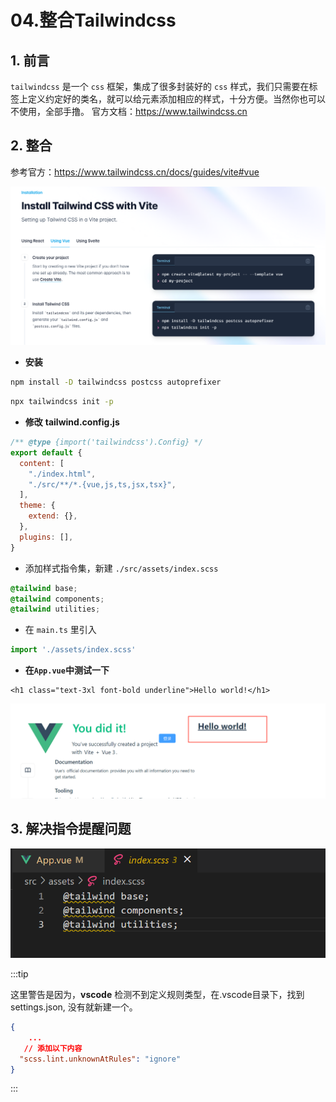 # 04.整合Tailwindcss

## 1. 前言

`tailwindcss` 是一个 `css` 框架，集成了很多封装好的 `css` 样式，我们只需要在标签上定义约定好的类名，就可以给元素添加相应的样式，十分方便。当然你也可以不使用，全部手撸。 官方文档：https://www.tailwindcss.cn

## 2. 整合

参考官方：https://www.tailwindcss.cn/docs/guides/vite#vue

![image-20240517174953998](images/image-20240517174953998.png)

- **安装**

```bash
npm install -D tailwindcss postcss autoprefixer
```

```bash
npx tailwindcss init -p
```

- **修改** **tailwind.config.js**

```js
/** @type {import('tailwindcss').Config} */
export default {
  content: [
    "./index.html",
    "./src/**/*.{vue,js,ts,jsx,tsx}",
  ],
  theme: {
    extend: {},
  },
  plugins: [],
}
```

- 添加样式指令集，新建 `./src/assets/index.scss`

```scss
@tailwind base;
@tailwind components;
@tailwind utilities;
```

- 在 `main.ts` 里引入

```typescript
import './assets/index.scss'
```

- **在`App.vue`中测试一下**

```vue
<h1 class="text-3xl font-bold underline">Hello world!</h1>
```

![image-20240518213731047](images/image-20240518213731047.png)



## 3. 解决指令提醒问题

![image-20240518213958632](images/image-20240518213958632.png)

:::tip

这里警告是因为，**vscode** 检测不到定义规则类型，在.vscode目录下，找到 settings.json, 没有就新建一个。

```json
{
    ...
   // 添加以下内容
  "scss.lint.unknownAtRules": "ignore"
}
```

:::

